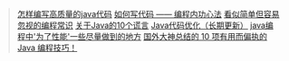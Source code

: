 > [怎样编写高质量的java代码](https://www.cnblogs.com/leefreeman/p/3585032.html)
> [如何写代码 —— 编程内功心法](https://www.bughui.com/2017/08/21/how-to-write-code/)
> [看似简单但容易忽视的编程常识](http://codebay.cn/post/7865.html)
> [关于Java的10个谎言](http://www.importnew.com/21510.html)
> [Java代码优化（长期更新）](https://www.cnblogs.com/xrq730/p/4865416.html)
> [java编程中'为了性能'一些尽量做到的地方](http://www.blogjava.net/dongbule/archive/2011/08/15/356577.html)
> [国外大神总结的 10 项有用而偏执的 Java 编程技巧！](https://kuaibao.qq.com/s/20180625A1B9XV00?refer=cp_1026)